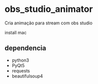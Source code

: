 # obs_studio_animator
Cria animação para stream com obs studio

install mac

## dependencia 
* python3
* PyQt5
* requests
* beautifulsoup4
